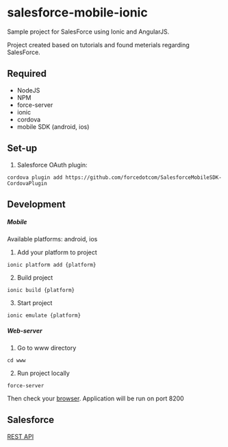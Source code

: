 # salesforce-mobile-ionic

Sample project for SalesForce using Ionic and AngularJS. 

Project created based on tutorials and found meterials regarding SalesForce.

## Required

* NodeJS
* NPM
* force-server
* ionic
* cordova
* mobile SDK (android, ios)

## Set-up

1) Salesforce OAuth plugin:

```
cordova plugin add https://github.com/forcedotcom/SalesforceMobileSDK-CordovaPlugin
```

## Development

##### Mobile

Available platforms: android, ios

1) Add your platform to project

```
ionic platform add {platform}
```

2) Build project

```
ionic build {platform}
```

3) Start project

```
ionic emulate {platform}
```

##### Web-server

1) Go to www directory

```shell
cd www
```

2) Run project locally

```shell
force-server
```

Then check your [browser](http://localhost:8200). Application will be run on port 8200


## Salesforce

[REST API](http://www.salesforce.com/us/developer/docs/api_rest/api_rest.pdf)